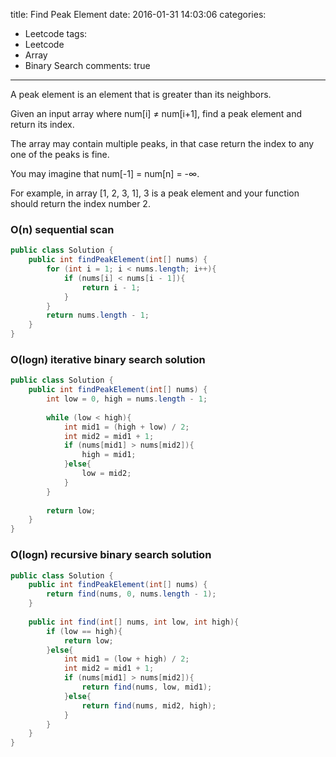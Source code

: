 title: Find Peak Element
date: 2016-01-31 14:03:06
categories:
- Leetcode
tags:
- Leetcode
- Array
- Binary Search
comments: true
---

A peak element is an element that is greater than its neighbors.

Given an input array where num[i] ≠ num[i+1], find a peak element and return its index.

The array may contain multiple peaks, in that case return the index to any one of the peaks is fine.

You may imagine that num[-1] = num[n] = -∞.

For example, in array [1, 2, 3, 1], 3 is a peak element and your function should return the index number 2.

### O(n) sequential scan

```java
public class Solution {
    public int findPeakElement(int[] nums) {
        for (int i = 1; i < nums.length; i++){
            if (nums[i] < nums[i - 1]){
                return i - 1;
            }
        }
        return nums.length - 1;
    }
}
```

### O(logn) iterative binary search solution

```java
public class Solution {
    public int findPeakElement(int[] nums) {
        int low = 0, high = nums.length - 1;
        
        while (low < high){
            int mid1 = (high + low) / 2;
            int mid2 = mid1 + 1;
            if (nums[mid1] > nums[mid2]){
                high = mid1;
            }else{
                low = mid2;
            }
        }
        
        return low;
    }
}
```

### O(logn) recursive binary search solution

```java
public class Solution {
    public int findPeakElement(int[] nums) {
        return find(nums, 0, nums.length - 1);
    }
    
    public int find(int[] nums, int low, int high){
        if (low == high){
            return low;
        }else{
            int mid1 = (low + high) / 2;
            int mid2 = mid1 + 1;
            if (nums[mid1] > nums[mid2]){
                return find(nums, low, mid1);
            }else{
                return find(nums, mid2, high);
            }
        }
    }
}
```